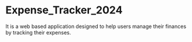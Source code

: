 # Expense_Tracker_2024
It is a web based application designed to help users manage their finances by tracking their expenses.
